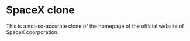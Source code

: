 # SpaceX clone
 This is a not-so-accurate clone of the homepage of the official website of SpaceX coorporation.

